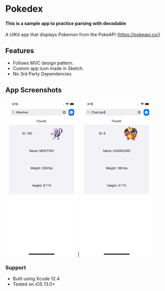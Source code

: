 # Pokedex
#### This is a sample app to practice parsing with decodable

A UIKit app that displays Pokemon from the PokeAPI (https://pokeapi.co/)

## Features

- Follows MVC design pattern.
- Custom app icon made in Sketch. 
- No 3rd Party Dependencies

## App Screenshots

<img src="imgs/ss1.png" width="45%" height="45%">| <img src="imgs/ss2.png" width="45%" height="45%"> 

### Support 
- Built using Xcode 12.4
- Tested on iOS 13.0+ 
